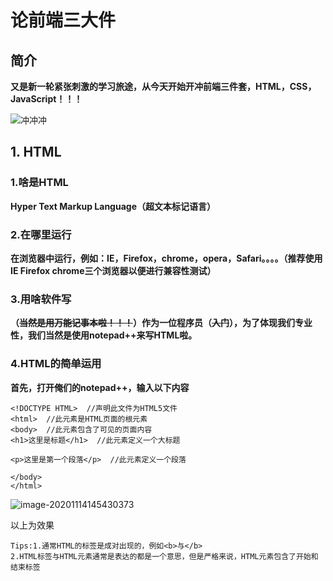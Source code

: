 # 论前端三大件

## 简介

**又是新一轮紧张刺激的学习旅途，从今天开始开冲前端三件套，HTML，CSS，JavaScript！！！**

![冲冲冲](http://img.doutula.com/production/uploads/image/2019/07/20/20190720559826_yVCwav.jpg)

## 1. HTML

### 1.啥是HTML

**Hyper Text Markup Language（超文本标记语言）**

### 2.在哪里运行

**在浏览器中运行，例如：IE，Firefox，chrome，opera，Safari。。。。（推荐使用IE Firefox chrome三个浏览器以便进行兼容性测试）**

### 3.用啥软件写

**（~~当然是用万能记事本啦！！！~~）作为一位程序员（~~入门~~），为了体现我们专业性，我们当然是使用notepad++来写HTML啦。**

### 4.HTML的~~简单~~运用

**首先，打开俺们的notepad++，输入以下内容**

~~~
<!DOCTYPE HTML>  //声明此文件为HTML5文件
<html>  //此元素是HTML页面的根元素
<body>  //此元素包含了可见的页面内容
<h1>这里是标题</h1>  //此元素定义一个大标题

<p>这里是第一个段落</p>  //此元素定义一个段落

</body>
</html>
~~~

![image-20201114145430373](C:\Users\user\AppData\Roaming\Typora\typora-user-images\image-20201114145430373.png)

以上为效果

~~~
Tips:1.通常HTML的标签是成对出现的，例如<b>与</b>
2.HTML标签与HTML元素通常是表达的都是一个意思，但是严格来说，HTML元素包含了开始和结束标签
~~~

